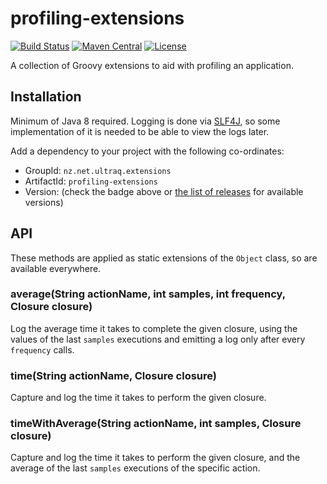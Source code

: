 
profiling-extensions
====================

[![Build Status](https://travis-ci.com/ultraq/profiling-extensions.svg)](https://travis-ci.com/ultraq/profiling-extensions)
[![Maven Central](https://img.shields.io/maven-central/v/nz.net.ultraq.extensions/profiling-extensions.svg?maxAge=3600)](http://search.maven.org/#search|ga|1|g%3A%22nz.net.ultraq.extensions%22%20AND%20a%3A%22profiling-extensions%22)
[![License](https://img.shields.io/github/license/ultraq/profiling-extensions.svg?maxAge=2592000)](https://github.com/ultraq/profiling-extensions/blob/master/LICENSE.txt)

A collection of Groovy extensions to aid with profiling an application.


Installation
------------

Minimum of Java 8 required.  Logging is done via [SLF4J](http://www.slf4j.org/),
so some implementation of it is needed to be able to view the logs later.

Add a dependency to your project with the following co-ordinates:

 - GroupId: `nz.net.ultraq.extensions`
 - ArtifactId: `profiling-extensions`
 - Version: (check the badge above or [the list of releases](https://github.com/ultraq/profiling-extensions/releases)
   for available versions)


API
---

These methods are applied as static extensions of the `Object` class, so are
available everywhere.

### average(String actionName, int samples, int frequency, Closure closure)

Log the average time it takes to complete the given closure, using the values of
the last `samples` executions and emitting a log only after every `frequency`
calls.

### time(String actionName, Closure closure)

Capture and log the time it takes to perform the given closure.

### timeWithAverage(String actionName, int samples, Closure closure)

Capture and log the time it takes to perform the given closure, and the average
of the last `samples` executions of the specific action.
